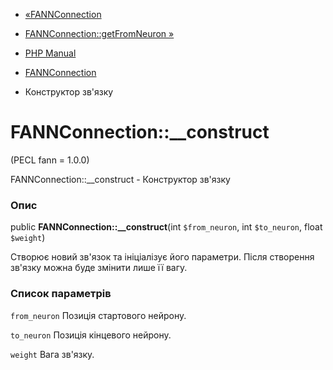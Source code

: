 - [«FANNConnection](class.fannconnection.md)
- [FANNConnection::getFromNeuron »](fannconnection.getfromneuron.md)

- [PHP Manual](index.md)
- [FANNConnection](class.fannconnection.md)
- Конструктор зв'язку

# FANNConnection::\_\_construct

(PECL fann = 1.0.0)

FANNConnection::\_\_construct - Конструктор зв'язку

### Опис

public **FANNConnection::\_\_construct**(int `$from_neuron`, int
`$to_neuron`, float `$weight`)

Створює новий зв'язок та ініціалізує його параметри. Після створення зв'язку
можна буде змінити лише її вагу.

### Список параметрів

`from_neuron`
Позиція стартового нейрону.

`to_neuron`
Позиція кінцевого нейрону.

`weight`
Вага зв'язку.
